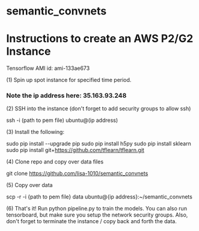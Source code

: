 # semantic_convnets

# Instructions to create an AWS P2/G2 Instance

Tensorflow AMI id: ami-133ae673

(1) Spin up spot instance for specified time period.

### Note the ip address here: 35.163.93.248 ###

(2) SSH into the instance (don't forget to add security groups to allow ssh)

ssh -i (path to pem file) ubuntu@(ip address)

(3) Install the following:

sudo pip install --upgrade pip 
sudo pip install h5py
sudo pip install sklearn
sudo pip install git+https://github.com/tflearn/tflearn.git

(4) Clone repo and copy over data files

git clone https://github.com/lisa-1010/semantic_convnets

(5) Copy over data

scp -r -i {path to pem file} data ubuntu@{ip address}:~/semantic_convnets

(6) That's it! Run python pipeline.py to train the models. You can also run tensorboard, but make sure you setup the network security groups. Also, don't forget to terminate the instance / copy back and forth the data. 



